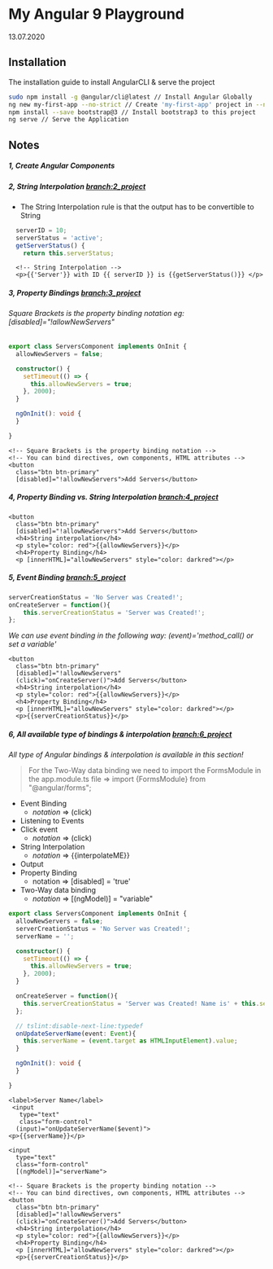 # My Angular 9 Playground

13.07.2020

## Installation

The installation guide to install AngularCLI & serve the project  

```bash
sudo npm install -g @angular/cli@latest // Install Angular Globally
ng new my-first-app --no-strict // Create 'my-first-app' project in --no-strict mode
npm install --save bootstrap@3 // Install bootstrap3 to this project
ng serve // Serve the Application
```

## Notes
##### 1, Create Angular Components

##### 2, String Interpolation [branch:2_project](//github.com/biroa/Angular-9-Playground/tree/2_project)

* The String Interpolation rule is that the output has to be convertible to String
```typescript
  serverID = 10;
  serverStatus = 'active';
  getServerStatus() {
    return this.serverStatus;
```
```angular2html
  <!-- String Interpolation -->
  <p>{{'Server'}} with ID {{ serverID }} is {{getServerStatus()}} </p>
```

##### 3, Property Bindings [branch:3_project](//github.com/biroa/Angular-9-Playground/tree/3_project)

###### Square Brackets is the property binding notation eg: [disabled]="!allowNewServers"

```typescript
export class ServersComponent implements OnInit {
  allowNewServers = false;

  constructor() {
    setTimeout(() => {
      this.allowNewServers = true;
    }, 2000);
  }

  ngOnInit(): void {
  }

}
```

```angular2html
<!-- Square Brackets is the property binding notation -->
<!-- You can bind directives, own components, HTML attributes -->
<button
  class="btn btn-primary"
  [disabled]="!allowNewServers">Add Servers</button>
```

##### 4, Property Binding vs. String Interpolation [branch:4_project](//github.com/biroa/Angular-9-Playground/tree/4_project)

```angular2html
<button
  class="btn btn-primary"
  [disabled]="!allowNewServers">Add Servers</button>
  <h4>String interpolation</h4>
  <p style="color: red">{{allowNewServers}}</p>
  <h4>Property Binding</h4>
  <p [innerHTML]="allowNewServers" style="color: darkred"></p>
```

##### 5, Event Binding [branch:5_project](//github.com/biroa/Angular-9-Playground/tree/5_project)
    
```typescript
serverCreationStatus = 'No Server was Created!';
onCreateServer = function(){
    this.serverCreationStatus = 'Server was Created!';
};
```

  _We can use event binding in the following way: (event)='method_call() or set a variable'_

```angular2html
<button
  class="btn btn-primary"
  [disabled]="!allowNewServers"
  (click)="onCreateServer()">Add Servers</button>
  <h4>String interpolation</h4>
  <p style="color: red">{{allowNewServers}}</p>
  <h4>Property Binding</h4>
  <p [innerHTML]="allowNewServers" style="color: darkred"></p>
  <p>{{serverCreationStatus}}</p>
```

##### 6, All available type of bindings & interpolation [branch:6_project](//github.com/biroa/Angular-9-Playground/tree/6_project)

  _All type of Angular bindings & interpolation is available in this section!_
  
  > For the Two-Way data binding we need to import the FormsModule in the app.module.ts file =>
  > import {FormsModule} from "@angular/forms"; 
  
  * Event Binding 
    * _notation_ => (click)
  * Listening to Events
  * Click event
    * _notation_ => (click)
  * String Interpolation
    * _notation_ => {{interpolateME}}
  * Output
  * Property Binding
    * notation => [disabled] = 'true' 
  * Two-Way data binding
    * _notation_ => [(ngModel)] = "variable"



```typescript
export class ServersComponent implements OnInit {
  allowNewServers = false;
  serverCreationStatus = 'No Server was Created!';
  serverName = '';

  constructor() {
    setTimeout(() => {
      this.allowNewServers = true;
    }, 2000);
  }

  onCreateServer = function(){
    this.serverCreationStatus = 'Server was Created! Name is' + this.serverName;
  };

  // tslint:disable-next-line:typedef
  onUpdateServerName(event: Event){
    this.serverName = (event.target as HTMLInputElement).value;
  }

  ngOnInit(): void {
  }

}
```


```angular2html
<label>Server Name</label>
 <input
   type="text"
   class="form-control"
  (input)="onUpdateServerName($event)">
<p>{{serverName}}</p>

<input
  type="text"
  class="form-control"
  [(ngModel)]="serverName">

<!-- Square Brackets is the property binding notation -->
<!-- You can bind directives, own components, HTML attributes -->
<button
  class="btn btn-primary"
  [disabled]="!allowNewServers"
  (click)="onCreateServer()">Add Servers</button>
  <h4>String interpolation</h4>
  <p style="color: red">{{allowNewServers}}</p>
  <h4>Property Binding</h4>
  <p [innerHTML]="allowNewServers" style="color: darkred"></p>
  <p>{{serverCreationStatus}}</p>
```
